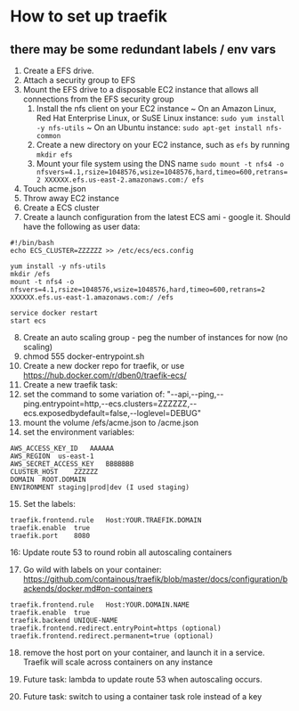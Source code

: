 # How to set up traefik
## there may be some redundant labels / env vars

1. Create a EFS drive.
2. Attach a security group to EFS 
3. Mount the EFS drive to a disposable EC2 instance that allows all connections from the EFS security group
   1. Install the nfs client on your EC2 instance
      ~ On an Amazon Linux, Red Hat Enterprise Linux, or SuSE Linux instance: `sudo yum install -y nfs-utils`
      ~ On an Ubuntu instance: `sudo apt-get install nfs-common`
   2. Create a new directory on your EC2 instance, such as `efs` by running `mkdir efs`
   3. Mount your file system using the DNS name
      `sudo mount -t nfs4 -o nfsvers=4.1,rsize=1048576,wsize=1048576,hard,timeo=600,retrans=2 XXXXXX.efs.us-east-2.amazonaws.com:/ efs`
4. Touch acme.json
5. Throw away EC2 instance
6. Create a ECS cluster
7. Create a launch configuration from the latest ECS ami - google it. Should have the following as user data:

```
#!/bin/bash
echo ECS_CLUSTER=ZZZZZZ >> /etc/ecs/ecs.config

yum install -y nfs-utils
mkdir /efs
mount -t nfs4 -o nfsvers=4.1,rsize=1048576,wsize=1048576,hard,timeo=600,retrans=2 XXXXXX.efs.us-east-1.amazonaws.com:/ /efs

service docker restart
start ecs
```
 
8. Create an auto scaling group - peg the number of instances for now (no scaling) 
9. chmod 555 docker-entrypoint.sh
10. Create a new docker repo for traefik, or use https://hub.docker.com/r/dben0/traefik-ecs/
11. Create a new traefik task:
12. set the command to some variation of: "--api,--ping,--ping.entrypoint=http,--ecs.clusters=ZZZZZZ,--ecs.exposedbydefault=false,--loglevel=DEBUG"
13. mount the volume /efs/acme.json to /acme.json
14. set the environment variables:
  
```
AWS_ACCESS_KEY_ID	AAAAAA
AWS_REGION	us-east-1
AWS_SECRET_ACCESS_KEY	BBBBBBB
CLUSTER_HOST	ZZZZZZ
DOMAIN	ROOT.DOMAIN
ENVIRONMENT	staging|prod|dev (I used staging)
```

15. Set the labels:

```
traefik.frontend.rule	Host:YOUR.TRAEFIK.DOMAIN
traefik.enable	true
traefik.port	8080
```

16: Update route 53 to round robin all autoscaling containers 
 
17. Go wild with labels on your container: https://github.com/containous/traefik/blob/master/docs/configuration/backends/docker.md#on-containers
 
```
traefik.frontend.rule	Host:YOUR.DOMAIN.NAME
traefik.enable	true
traefik.backend	UNIQUE-NAME
traefik.frontend.redirect.entryPoint=https (optional)
traefik.frontend.redirect.permanent=true (optional)
```
  
18. remove the host port on your container, and launch it in a service. Traefik will scale across containers on any instance 
  
19. Future task: lambda to update route 53 when autoscaling occurs. 
 
20. Future task: switch to using a container task role instead of a key
